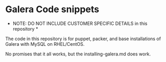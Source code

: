# Galera Code snippets

* NOTE: DO NOT INCLUDE CUSTOMER SPECIFIC DETAILS in this repository *

The code in this repository is for puppet, packer, and base installations of Galera with MySQL on RHEL/CentOS.

No promises that it all works, but the installing-galera.md does work.

